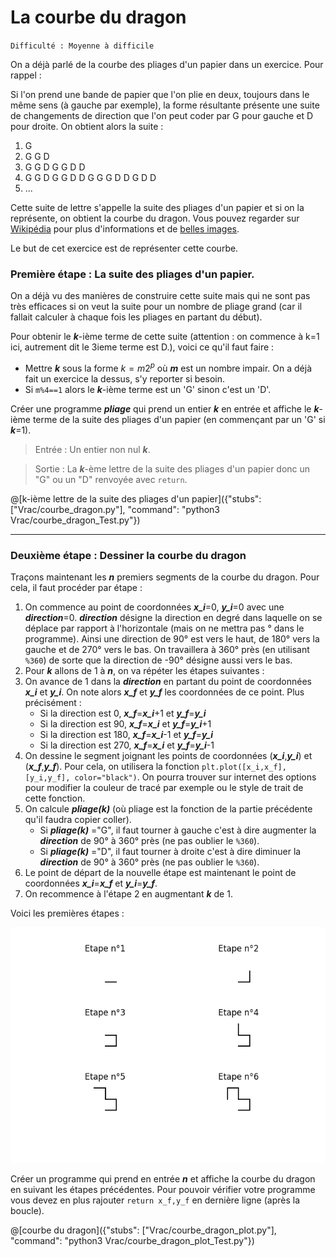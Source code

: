 # La courbe du dragon
`Difficulté : Moyenne à difficile`

On a déjà parlé de la courbe des pliages d'un papier dans un exercice. Pour rappel : 

Si l'on prend une bande de papier que l'on plie en deux, toujours dans le même sens (à gauche par exemple), la forme résultante présente une suite de changements de direction que l'on peut coder par G pour gauche et D pour droite. 
On obtient alors la suite : 
1. G 
2. G G D 
3. G G D G G D D
4. G G D G G D D G G G D D G D D 
5. ... 

Cette suite de lettre s'appelle la suite des pliages d'un papier et si on la représente, on obtient la courbe du dragon. Vous pouvez regarder sur [Wikipédia](https://fr.wikipedia.org/wiki/Suite_de_pliage_de_papier) pour plus d'informations et de [belles images](https://fr.wikipedia.org/wiki/Courbe_du_dragon). 

Le but de cet exercice est de représenter cette courbe.

### Première étape : La suite des pliages d'un papier.

On a déjà vu des manières de construire cette suite mais qui ne sont pas très efficaces si on veut la suite pour un nombre de pliage grand (car il fallait calculer à chaque fois les pliages en partant du début).

Pour obtenir le ***k***-ième terme de cette suite (attention : on commence à k=1 ici, autrement dit le 3ieme terme est D.), voici ce qu'il faut faire :
+ Mettre ***k*** sous la forme $`k=m2^p`$ où ***m*** est un nombre impair. On a déjà fait un exercice la dessus, s'y reporter si besoin.
+ Si `m%4==1` alors le ***k***-ième terme est un 'G' sinon c'est un 'D'.

Créer une programme ***pliage*** qui prend un entier ***k*** en entrée et affiche le ***k***-ième terme de la suite des pliages d'un papier (en commençant par un 'G' si ***k***=1).

> Entrée : Un entier non nul ***k***.
  
> Sortie : La ***k***-ème lettre de la suite des pliages d'un papier donc un "G" ou un "D" renvoyée avec `return`.
  
@[k-ième lettre de la suite des pliages d'un papier]({"stubs": ["Vrac/courbe_dragon.py"], "command": "python3 Vrac/courbe_dragon_Test.py"})
  
---
  
### Deuxième étape : Dessiner la courbe du dragon

Traçons maintenant les ***n*** premiers segments de la courbe du dragon. Pour cela, il faut procéder par étape :
1. On commence au point de coordonnées ***x_i***=0, ***y_i***=0 avec une ***direction***=0. ***direction*** désigne la direction en degré dans laquelle on se déplace par rapport à l'horizontale (mais on ne mettra pas ° dans le programme). Ainsi une direction de 90° est vers le haut, de 180° vers la gauche et de 270° vers le bas. On travaillera à 360° près (en utilisant `%360`) de sorte que la direction de -90° désigne aussi vers le bas.
2. Pour ***k*** allons de 1 à ***n***, on va répéter les étapes suivantes :
3. On avance de 1 dans la ***direction*** en partant du point de coordonnées ***x_i*** et ***y_i***. On note alors ***x_f*** et ***y_f*** les coordonnées de ce point. Plus précisément : 
    - Si la direction est 0, ***x_f***=***x_i***+1 et ***y_f***=***y_i***
    - Si la direction est 90, ***x_f***=***x_i*** et ***y_f***=***y_i***+1
    - Si la direction est 180, ***x_f***=***x_i***-1 et ***y_f***=***y_i***
    - Si la direction est 270, ***x_f***=***x_i*** et ***y_f***=***y_i***-1
4. On dessine le segment joignant les points de coordonnées (***x_i***,***y_i***) et (***x_f***,***y_f***). Pour cela, on utilisera la fonction `plt.plot([x_i,x_f],[y_i,y_f], color="black")`. On pourra trouver sur internet des options pour modifier la couleur de tracé par exemple ou le style de trait de cette fonction.
5. On calcule ***pliage(k)*** (où pliage est la fonction de la partie précédente qu'il faudra copier coller). 
    - Si ***pliage(k)*** ="G", il faut tourner à gauche c'est à dire augmenter la ***direction*** de 90° à 360° près (ne pas oublier le `%360`).
    - Si ***pliage(k)*** ="D", il faut tourner à droite c'est à dire diminuer la ***direction*** de 90° à 360° près (ne pas oublier le `%360`).
6. Le point de départ de la nouvelle étape est maintenant le point de coordonnées ***x_i***=***x_f*** et ***y_i***=***y_f***.
7. On recommence à l'étape 2 en augmentant ***k*** de 1.

Voici les premières étapes :

![Courbe du dragon](courbe_du_dragon.png)

Créer un programme qui prend en entrée ***n*** et affiche la courbe du dragon en suivant les étapes précédentes. Pour pouvoir vérifier votre programme vous devez en plus rajouter `return x_f,y_f` en dernière ligne (après la boucle).

@[courbe du dragon]({"stubs": ["Vrac/courbe_dragon_plot.py"], "command": "python3 Vrac/courbe_dragon_plot_Test.py"})
